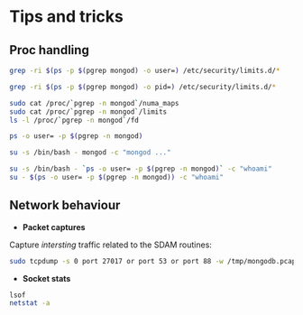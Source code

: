 # Tips and tricks

## Proc handling

```bash
grep -ri $(ps -p $(pgrep mongod) -o user=) /etc/security/limits.d/*

grep -ri $(ps -p $(pgrep mongod) -o pid=) /etc/security/limits.d/*

sudo cat /proc/`pgrep -n mongod`/numa_maps
sudo cat /proc/`pgrep -n mongod`/limits
ls -l /proc/`pgrep -n mongod`/fd

ps -o user= -p $(pgrep -n mongod)

su -s /bin/bash - mongod -c "mongod ..."

su -s /bin/bash - `ps -o user= -p $(pgrep -n mongod)` -c "whoami"
su - $(ps -o user= -p $(pgrep -n mongod)) -c "whoami"
```

## Network behaviour

* **Packet captures**

Capture _intersting_ traffic related to the SDAM routines:

```bash
sudo tcpdump -s 0 port 27017 or port 53 or port 88 -w /tmp/mongodb.pcap
```

* **Socket stats**

```bash
lsof
netstat -a
```
